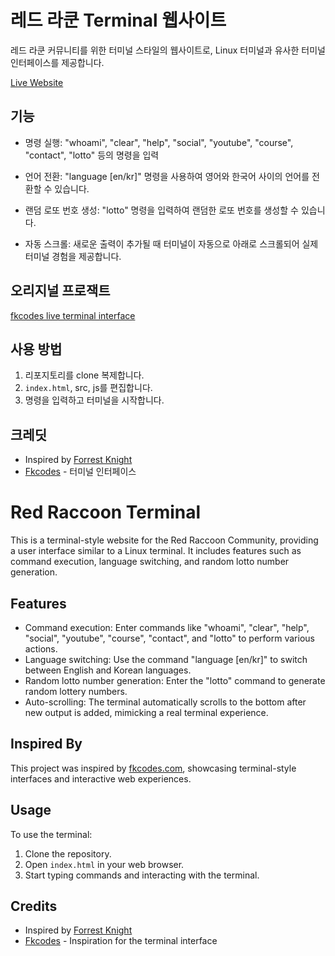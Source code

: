 # 레드 라쿤 Terminal 웹사이트

레드 라쿤 커뮤니티를 위한 터미널 스타일의 웹사이트로, Linux 터미널과 유사한 터미널 인터페이스를 제공합니다.

[Live Website](https://about.redraccoon.kr)

## 기능

- 명령 실행: "whoami", "clear", "help", "social", "youtube", "course", "contact", "lotto" 등의 명령을 입력

- 언어 전환: "language [en/kr]" 명령을 사용하여 영어와 한국어 사이의 언어를 전환할 수 있습니다.

- 랜덤 로또 번호 생성: "lotto" 명령을 입력하여 랜덤한 로또 번호를 생성할 수 있습니다.

- 자동 스크롤: 새로운 출력이 추가될 때 터미널이 자동으로 아래로 스크롤되어 실제 터미널 경험을 제공합니다.

## 오리지널 프로잭트
[fkcodes live terminal interface](https://fkcodes.com/)

## 사용 방법

1. 리포지토리를 clone 복제합니다.
2. `index.html`, src, js를 편집합니다.
3. 명령을 입력하고 터미널을 시작합니다.

## 크레딧

- Inspired by [Forrest Knight](https://github.com/ForrestKnight)
- [Fkcodes](https://fkcodes.com/) - 터미널 인터페이스 

# Red Raccoon Terminal

This is a terminal-style website for the Red Raccoon Community, providing a user interface similar to a Linux terminal. It includes features such as command execution, language switching, and random lotto number generation.

## Features

- Command execution: Enter commands like "whoami", "clear", "help", "social", "youtube", "course", "contact", and "lotto" to perform various actions.
- Language switching: Use the command "language [en/kr]" to switch between English and Korean languages.
- Random lotto number generation: Enter the "lotto" command to generate random lottery numbers.
- Auto-scrolling: The terminal automatically scrolls to the bottom after new output is added, mimicking a real terminal experience.

## Inspired By
This project was inspired by [fkcodes.com](https://fkcodes.com/), showcasing terminal-style interfaces and interactive web experiences.

## Usage
To use the terminal:
1. Clone the repository.
2. Open `index.html` in your web browser.
3. Start typing commands and interacting with the terminal.

## Credits

- Inspired by [Forrest Knight](https://github.com/ForrestKnight)
- [Fkcodes](https://fkcodes.com/) - Inspiration for the terminal interface

